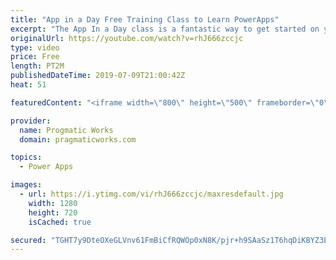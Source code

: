```yaml
---
title: "App in a Day Free Training Class to Learn PowerApps"
excerpt: "The App In a Day class is a fantastic way to get started on your PowerApps learning journey. It takes you through learning Common Data Services (CDS) and building canvas and model-driven applications. You will also learn about Flow in this hands-on free class.   Register for the forever free class without"
originalUrl: https://youtube.com/watch?v=rhJ666zccjc
type: video
price: Free
length: PT2M
publishedDateTime: 2019-07-09T21:00:42Z
heat: 51

featuredContent: "<iframe width=\"800\" height=\"500\" frameborder=\"0\" src=\"https://www.youtube.com/embed/rhJ666zccjc\" allow=\"accelerometer; autoplay; encrypted-media; gyroscope; picture-in-picture\" allowfullscreen></iframe>"

provider:
  name: Progmatic Works
  domain: pragmaticworks.com

topics:
  - Power Apps

images:
  - url: https://i.ytimg.com/vi/rhJ666zccjc/maxresdefault.jpg
    width: 1280
    height: 720
    isCached: true

secured: "TGHT7y9DteOXeGLVnv61FmBiCfRQWOp0xN8K/pjr+h9SAaSz1T6hqDiKBYZ3EQw+va7zuEv6MKwSJJKYfGivmvDaIE5nlrv81PidVOBxlLGXzwaJ/jHLvElYACmGvgXQQbwFiC01vlPbz1Gw0Ci7S5qKVr9iSFHOVcSgyDcfEeR4z3Y4PnkiB+M4CwusyVIHeYKxgWwY/NdTePf1s+4urqOAiM3+SkqYnn56td/WEBRzLEly7qdEiHSh1P1mrxGAATyVpeQNNR259G7lh9QSJXsi6FYhU4OmfORUf614SBUp206hd7AkZqEWYD/7kIY1PI3+OXmhZ+T9yFd60wXvbcVY9nE6tFPy58YN6xPOdgpYpHUxOF/2PGTAwouAnN5+iZwhUlQInsLAnLb8WySzuWk9EWSfha/WyXZQixd08nc=;qEAYob6s+6fPfjJ5f4rYBw=="
---
```


